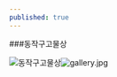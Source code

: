 ```yaml
---
published: true
---
```

###동작구고물상

![동작구고물상]({{site.baseurl}}/_posts/gallery.jpg)![gallery.jpg]({{site.baseurl}}/_posts/gallery.jpg)
